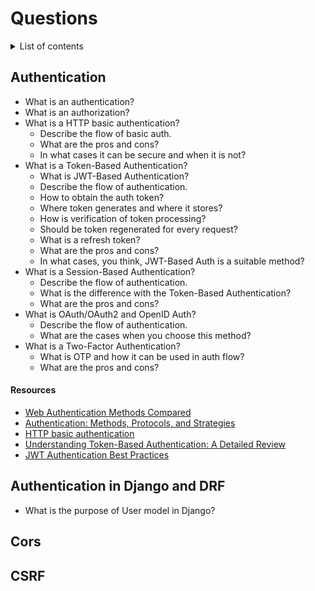 # Questions

<details>
<summary>List of contents</summary>

- [Authentication](#authentication)
  - [Resources](#resources)
- [Authentication in Django and DRF](#authentication-in-django-and-drf)
  - [Resources](#resources-1)

- [Generators](#generators)
  - [Resources](#resources-2)
- [Functions](#functions)
  - [Resources](#resources-3)
- [Decorators](#decorators)
  - [Resources](#resources-4)
- [Context managers](#context-managers)
  - [Resources](#resources-5)
- [OOP](#oop)
  - [Resources](#resources-6)
- [Package manager](#package-manager)
  - [Resources](#resources-7)

</details>

## Authentication
- What is an authentication?
- What is an authorization?
- What is a HTTP basic authentication? 
  - Describe the flow of basic auth.
  - What are the pros and cons?
  - In what cases it can be secure and when it is not?
- What is a Token-Based Authentication?
  - What is JWT-Based Authentication?
  - Describe the flow of authentication.
  - How to obtain the auth token?
  - Where token generates and where it stores?
  - How is verification of token processing?
  - Should be token regenerated for every request?
  - What is a refresh token?
  - What are the pros and cons?
  - In what cases, you think, JWT-Based Auth is a suitable method?
- What is a Session-Based Authentication?
  - Describe the flow of authentication.
  - What is the difference with the Token-Based Authentication?
  - What are the pros and cons?
- What is OAuth/OAuth2 and OpenID Auth?
  - Describe the flow of authentication.
  - What are the cases when you choose this method?
- What is a Two-Factor Authentication?
  - What is OTP and how it can be used in auth flow?
  - What are the pros and cons?

#### Resources
- [Web Authentication Methods Compared](https://testdriven.io/blog/web-authentication-methods/)
- [Authentication: Methods, Protocols, and Strategies](https://frontegg.com/blog/authentication)
- [HTTP basic authentication](https://www.ibm.com/docs/en/cics-ts/5.4?topic=concepts-http-basic-authentication)
- [Understanding Token-Based Authentication: A Detailed Review](https://frontegg.com/blog/token-based-authentication)
- [JWT Authentication Best Practices](https://blog.openreplay.com/jwt-authentication-best-practices/)

## Authentication in Django and DRF
- What is the purpose of User model in Django? 

## Cors
## CSRF